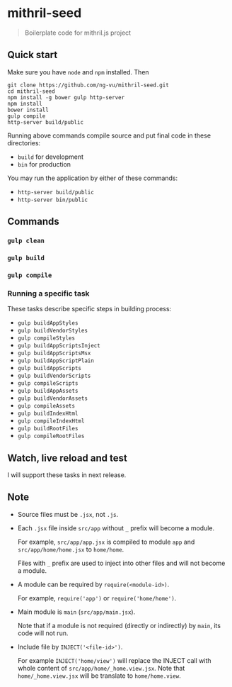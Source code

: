 # mithril-seed

> Boilerplate code for mithril.js project

## Quick start

Make sure you have `node` and `npm` installed. Then

```
git clone https://github.com/ng-vu/mithril-seed.git
cd mithril-seed
npm install -g bower gulp http-server
npm install
bower install
gulp compile
http-server build/public
```

Running above commands compile source and put final code in these directories:

* `build` for development
* `bin` for production

You may run the application by either of these commands:

* `http-server build/public`
* `http-server bin/public`

## Commands

### `gulp clean`

### `gulp build`

### `gulp compile`

### Running a specific task

These tasks describe specific steps in building process:

* `gulp buildAppStyles`
* `gulp buildVendorStyles`
* `gulp compileStyles`
* `gulp buildAppScriptsInject`
* `gulp buildAppScriptsMsx`
* `gulp buildAppScriptPlain`
* `gulp buildAppScripts`
* `gulp buildVendorScripts`
* `gulp compileScripts`
* `gulp buildAppAssets`
* `gulp buildVendorAssets`
* `gulp compileAssets`
* `gulp buildIndexHtml`
* `gulp compileIndexHtml`
* `gulp buildRootFiles`
* `gulp compileRootFiles`

## Watch, live reload and test

I will support these tasks in next release.

## Note

* Source files must be `.jsx`, not `.js`.

* Each `.jsx` file inside `src/app` without `_` prefix will become a module.

  For example, `src/app/app.jsx` is compiled to module `app` and `src/app/home/home.jsx` to `home/home`.

  Files with `_` prefix are used to inject into other files and will not become a module.

* A module can be required by `require(<module-id>)`.

  For example, `require('app')` or `require('home/home')`.

* Main module is `main` (`src/app/main.jsx`).

  Note that if a module is not required (directly or indirectly) by `main`, its code will not run.

* Include file by `INJECT('<file-id>')`.

  For example `INJECT('home/view')` will replace the INJECT call with whole content of `src/app/home/_home.view.jsx`. Note that `home/_home.view.jsx` will be translate to `home/home.view`.
